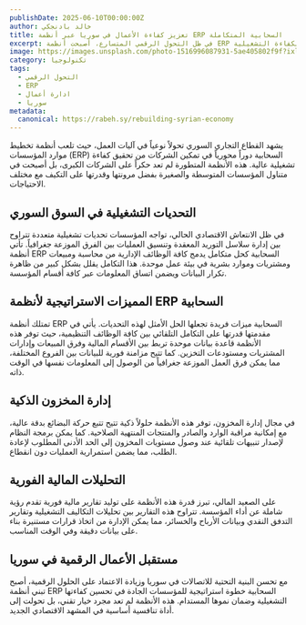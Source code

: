 ```yaml
---
publishDate: 2025-06-10T00:00:00Z
author: خالد بادنجكي
title: تعزيز كفاءة الأعمال في سوريا عبر أنظمة ERP السحابية المتكاملة
excerpt: في ظل التحول الرقمي المتسارع، أصبحت أنظمة ERP السحابية عصباً رئيسياً لنجاح الأعمال في سوريا. هذه الحلول المتكاملة تتيح إدارة شاملة للموارد المالية والمخزون وسلاسل التوريد من خلال منصة موحدة، مما يضمن دقة البيانات ورفع الكفاءة التشغيلية.
image: https://images.unsplash.com/photo-1516996087931-5ae405802f9f?ixlib=rb-4.0.3&ixid=M3wxMjA3fDB8MHxwaG90by1wYWdlfHx8fGVufDB8fHx8fA%3D%3D&auto=format&fit=crop&w=1674&q=80
category: تكنولوجيا
tags:
  - التحول الرقمي
  - ERP
  - ادارة أعمال
  - سوريا
metadata:
  canonical: https://rabeh.sy/rebuilding-syrian-economy
---
```


يشهد القطاع التجاري السوري تحولاً نوعياً في آليات العمل، حيث تلعب أنظمة تخطيط موارد المؤسسات (ERP) السحابية دوراً محورياً في تمكين الشركات من تحقيق كفاءة تشغيلية عالية. هذه الأنظمة المتطورة لم تعد حكراً على الشركات الكبرى، بل أصبحت في متناول المؤسسات المتوسطة والصغيرة بفضل مرونتها وقدرتها على التكيف مع مختلف الاحتياجات.

## التحديات التشغيلية في السوق السوري

في ظل الانتعاش الاقتصادي الحالي، تواجه المؤسسات تحديات تشغيلية متعددة تتراوح بين إدارة سلاسل التوريد المعقدة وتنسيق العمليات بين الفرق الموزعة جغرافياً. تأتي أنظمة ERP السحابية كحل متكامل يدمج كافة الوظائف الإدارية من محاسبة ومبيعات ومشتريات وموارد بشرية في بيئة عمل موحدة. هذا التكامل يقلل بشكل كبير من ظاهرة تكرار البيانات ويضمن اتساق المعلومات عبر كافة أقسام المؤسسة.

## المميزات الاستراتيجية لأنظمة ERP السحابية

تمتلك أنظمة ERP السحابية ميزات فريدة تجعلها الحل الأمثل لهذه التحديات. يأتي في مقدمتها قدرتها على التكامل التلقائي بين كافة الوظائف التنظيمية، حيث توفر هذه الأنظمة قاعدة بيانات موحدة تربط بين الأقسام المالية وفرق المبيعات وإدارات المشتريات ومستودعات التخزين. كما تتيح مزامنة فورية للبيانات بين الفروع المختلفة، مما يمكن فرق العمل الموزعة جغرافياً من الوصول إلى المعلومات نفسها في الوقت ذاته.

## إدارة المخزون الذكية

في مجال إدارة المخزون، توفر هذه الأنظمة حلولاً ذكية تتيح تتبع حركة البضائع بدقة عالية، مع إمكانية مراقبة الوارد والصادر والمنتجات المنتهية الصلاحية. كما يمكن برمجة النظام لإصدار تنبيهات تلقائية عند وصول مستويات المخزون إلى الحد الأدنى المطلوب لإعادة الطلب، مما يضمن استمرارية العمليات دون انقطاع.

## التحليلات المالية الفورية

على الصعيد المالي، تبرز قدرة هذه الأنظمة على توليد تقارير مالية فورية تقدم رؤية شاملة عن أداء المؤسسة. تتراوح هذه التقارير بين تحليلات التكاليف التشغيلية وتقارير التدفق النقدي وبيانات الأرباح والخسائر، مما يمكن الإدارة من اتخاذ قرارات مستنيرة بناء على بيانات دقيقة وفي الوقت المناسب.

## مستقبل الأعمال الرقمية في سوريا

مع تحسن البنية التحتية للاتصالات في سوريا وزيادة الاعتماد على الحلول الرقمية، أصبح تبني أنظمة ERP السحابية خطوة استراتيجية للمؤسسات الجادة في تحسين كفاءتها التشغيلية وضمان نموها المستدام. هذه الأنظمة لم تعد مجرد خيار تقني، بل تحولت إلى أداة تنافسية أساسية في المشهد الاقتصادي الجديد.